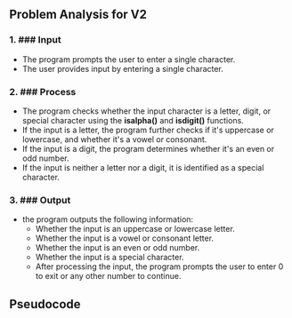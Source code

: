 ## Problem Analysis for V2
### 1. ### Input
   - The program prompts the user to enter a single character.
   - The user provides input by entering a single character.

### 2. ### Process
   - The program checks whether the input character is a letter, digit, or special character using the **isalpha()** and **isdigit()** functions.
   - If the input is a letter, the program further checks if it's uppercase or lowercase, and whether it's a vowel or consonant.
   - If the input is a digit, the program determines whether it's an even or odd number.
   - If the input is neither a letter nor a digit, it is identified as a special character.

### 3. ### Output
- the program outputs the following information:
     - Whether the input is an uppercase or lowercase letter.
     - Whether the input is a vowel or consonant letter.
     - Whether the input is an even or odd number.
     - Whether the input is a special character.
   - After processing the input, the program prompts the user to enter 0 to exit or any other number to continue.

## Pseudocode

